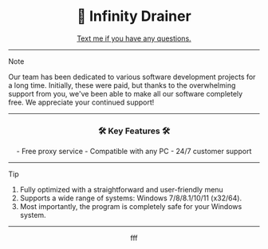 





<h1 align="center">🤖 Infinity Drainer </h1>

<div align="center">

[Text me if you have any questions.](https://t.me/VictorPinard)

</div>

---
> [!NOTE]
> Our team has been dedicated to various software development projects for a long time. Initially, these were paid, but thanks to the overwhelming support from you, we've been able to make all our software completely free. We appreciate your continued support!

---

<div align="center">
   
###  🛠️ Key Features 🛠️
</div>
<div align="center">
- Free proxy service
- Compatible with any PC
- 24/7 customer support
</div>

---

> [!TIP]
> 1. Fully optimized with a straightforward and user-friendly menu  
> 2. Supports a wide range of systems: Windows 7/8/8.1/10/11 (x32/64).
> 3. Most importantly, the program is completely safe for your Windows system.

---

<div align="center">fff</div>
